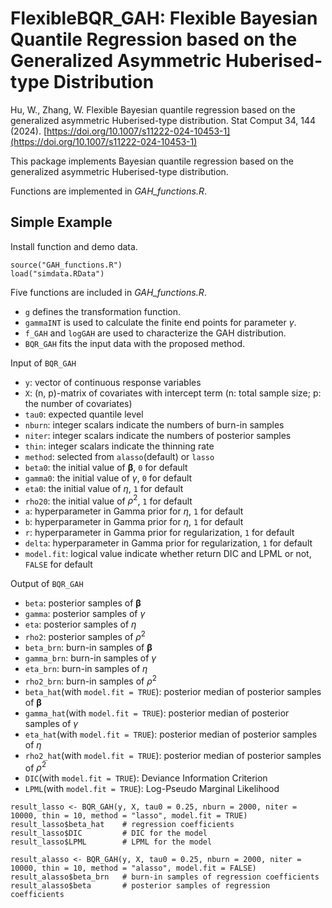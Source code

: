 # FlexibleBQR_GAH: Flexible Bayesian Quantile Regression based on the Generalized Asymmetric Huberised-type Distribution

Hu, W., Zhang, W. Flexible Bayesian quantile regression based on the generalized asymmetric Huberised-type distribution. Stat Comput 34, 144 (2024). [https://doi.org/10.1007/s11222-024-10453-1](https://doi.org/10.1007/s11222-024-10453-1)

This package implements Bayesian quantile regression based on the generalized asymmetric Huberised-type distribution.

Functions are implemented in *GAH_functions.R*.

## Simple Example

Install function and demo data.

```{r}
source("GAH_functions.R")
load("simdata.RData")
```

Five functions are included in *GAH_functions.R*.

- `g` defines the transformation function.
- `gammaINT` is used to calculate the finite end points for parameter $\gamma$. 
- `f_GAH` and `logGAH` are used to characterize the GAH distribution. 
- `BQR_GAH` fits the input data with the proposed method.

Input of `BQR_GAH`

- `y`: vector of continuous response variables
- `X`: (n, p)-matrix of covariates with intercept term (n: total sample size; p: the number of covariates)
- `tau0`: expected quantile level
- `nburn`: integer scalars indicate the numbers of burn-in samples
- `niter`: integer scalars indicate the numbers of posterior samples
- `thin`: integer scalars indicate the thinning rate
- `method`: selected from `alasso`(default) or `lasso`
- `beta0`: the initial value of $\pmb\beta$, `0` for default
- `gamma0`: the initial value of $\gamma$, `0` for default
- `eta0`: the initial value of $\eta$, `1` for default
- `rho20`: the initial value of $\rho^2$, `1` for default
- `a`: hyperparameter in Gamma prior for $\eta$, `1` for default
- `b`: hyperparameter in Gamma prior for $\eta$, `1` for default
- `r`: hyperparameter in Gamma prior for regularization, `1` for default
- `delta`: hyperparameter in Gamma prior for regularization, `1` for default
- `model.fit`: logical value indicate whether return DIC and LPML or not, `FALSE` for default

Output of `BQR_GAH`

- `beta`: posterior samples of $\pmb\beta$
- `gamma`: posterior samples of $\gamma$
- `eta`: posterior samples of $\eta$
- `rho2`: posterior samples of $\rho^2$
- `beta_brn`: burn-in samples of $\pmb\beta$
- `gamma_brn`: burn-in samples of $\gamma$
- `eta_brn`: burn-in samples of $\eta$
- `rho2_brn`: burn-in samples of $\rho^2$
- `beta_hat`(with `model.fit = TRUE`): posterior median of posterior samples of $\pmb\beta$
- `gamma_hat`(with `model.fit = TRUE`): posterior median of posterior samples of $\gamma$
- `eta_hat`(with `model.fit = TRUE`): posterior median of posterior samples of $\eta$
- `rho2_hat`(with `model.fit = TRUE`): posterior median of posterior samples of $\rho^2$
- `DIC`(with `model.fit = TRUE`): Deviance Information Criterion
- `LPML`(with `model.fit = TRUE`): Log-Pseudo Marginal Likelihood

```{r}
result_lasso <- BQR_GAH(y, X, tau0 = 0.25, nburn = 2000, niter = 10000, thin = 10, method = "lasso", model.fit = TRUE)
result_lasso$beta_hat    # regression coefficients
result_lasso$DIC         # DIC for the model
result_lasso$LPML        # LPML for the model

result_alasso <- BQR_GAH(y, X, tau0 = 0.25, nburn = 2000, niter = 10000, thin = 10, method = "alasso", model.fit = FALSE)
result_alasso$beta_brn   # burn-in samples of regression coefficients
result_alasso$beta       # posterior samples of regression coefficients
```
